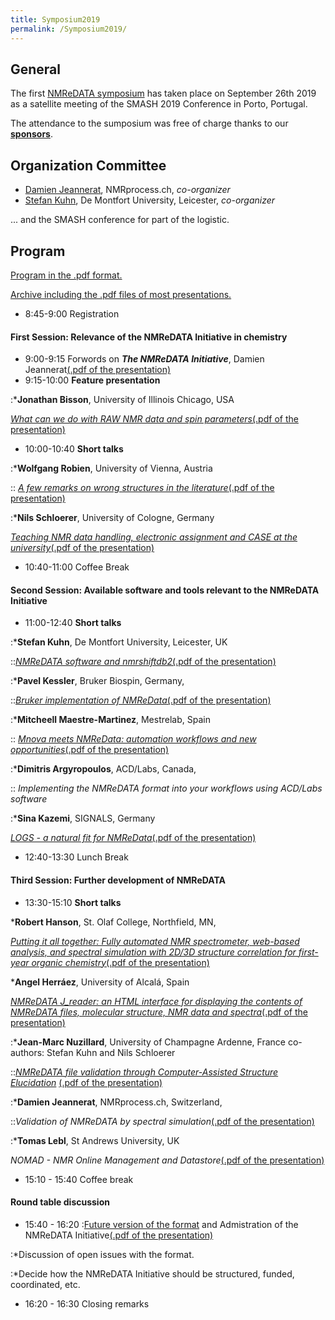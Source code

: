 ```yaml
---
title: Symposium2019
permalink: /Symposium2019/
---
```


General
-------

The first [NMReDATA
symposium](https://www.eventbrite.com/e/nmredata-symposium-tickets-62143090657)
has taken place on September 26th 2019 as a satellite meeting of the
SMASH 2019 Conference in Porto, Portugal.

The attendance to the sumposium was free of charge thanks to our
[**sponsors**](/Sympsium2019sponsors "wikilink").

Organization Committee
----------------------

-   [Damien Jeannerat](https://www.NMRprocess.ch), NMRprocess.ch,
    *co-organizer*
-   [Stefan
    Kuhn](https://www.dmu.ac.uk/about-dmu/academic-staff/technology/stefan-kuhn/stefan-kuhn.aspx),
    De Montfort University, Leicester, *co-organizer*

... and the SMASH conference for part of the logistic.

Program
-------

[Program in the .pdf format.](../extra/Final_program.pdf)

[Archive including the .pdf files of most presentations.](../extra/Presentations.zip "zip file")

-   8:45-9:00 Registration

#### First Session: Relevance of the NMReDATA Initiative in chemistry

-   9:00-9:15 Forwords on ***The NMReDATA Initiative***, Damien
    Jeannerat[(.pdf of the presentation)](../extra/DJ1.pdf "pdf")
-   9:15-10:00 **Feature presentation**

:\***Jonathan Bisson**, University of Illinois Chicago, USA



[*What can we do with RAW NMR data and spin
parameters*](/JB_abstract "wikilink")[(.pdf of the presentation)](../extra/JB.pdf "wikilink")

-   10:00-10:40 **Short talks**

:\***Wolfgang Robien**, University of Vienna, Austria

:: [*A few remarks on wrong structures in the literature*](/WR_abstract "wikilink")[(.pdf of the presentation)](../extra/WR.pdf "wikilink")

:\***Nils Schloerer**, University of Cologne, Germany



[*Teaching NMR data handling, electronic assignment and CASE at the
university*](/NS_abstract "wikilink")[(.pdf of the
presentation)](../extra/NS.pdf "wikilink")

-   10:40-11:00 Coffee Break

#### Second Session: Available software and tools relevant to the NMReDATA Initiative

-   11:00-12:40 **Short talks**

:\***Stefan Kuhn**, De Montfort University, Leicester, UK

::[*NMReDATA software and nmrshiftdb2*](/SK_abstract "wikilink")[(.pdf of the presentation)](../extra/SK.pdf "wikilink")

:\***Pavel Kessler**, Bruker Biospin, Germany,

::[*Bruker implementation of NMReData*](/PK_abstract "wikilink")[(.pdf of the presentation)](../extra/PK.pdf "wikilink")

:\***Mitcheell Maestre-Martinez**, Mestrelab, Spain

:: [*Mnova meets NMReData: automation workflows and new opportunities*](/CC_abstract "wikilink")[(.pdf of the presentation)](../extra/MM.pdf "wikilink")

:\***Dimitris Argyropoulos**, ACD/Labs, Canada,

:: *Implementing the NMReDATA format into your workflows using ACD/Labs software*

:\***Sina Kazemi**, SIGNALS, Germany



[*LOGS - a natural fit for NMReData*](/JL_abstract "wikilink")[(.pdf of the presentation)](../extra/SK2.pdf "wikilink")

-   12:40-13:30 Lunch Break

#### Third Session: Further development of NMReDATA

-   13:30-15:10 **Short talks**

\***Robert Hanson**, St. Olaf College, Northfield, MN,

[*Putting it all together: Fully automated NMR spectrometer, web-based analysis, and spectral simulation with 2D/3D structure correlation for first-year organic chemistry*](/RH_abstract "wikilink")[(.pdf of the presentation)](../extra/RH.pdf "wikilink")

\***Angel Herráez**, University of Alcalá, Spain

 [*NMReDATA J_reader: an HTML interface for displaying the contents of NMReDATA files, molecular structure, NMR data and spectra*](/AH_abstract "wikilink")[(.pdf of the presentation)](../extra/AH.pdf "wikilink")

:\***Jean-Marc Nuzillard**, University of Champagne Ardenne, France co-authors: Stefan Kuhn and Nils Schloerer

::[*NMReDATA file validation through Computer-Assisted Structure Elucidation*](/JMN-abstract "wikilink") [(.pdf of the presentation)](../extra/JMN.pdf "wikilink")

:\***Damien Jeannerat**, NMRprocess.ch, Switzerland,

::*Validation of NMReDATA by spectral simulation*[(.pdf of the presentation)](../extra/DJ2.pdf "wikilink")

:\***Tomas Lebl**, St Andrews University, UK



*NOMAD - NMR Online Management and Datastore*[(.pdf of the presentation)](../extra/TL.pdf "wikilink")

-   15:10 - 15:40 Coffee break

#### Round table discussion

-   15:40 - 16:20 :[Future version of the format](/Future_version "wikilink") and Admistration of the NMReDATA Initiative[(.pdf of the presentation)](../extra/DJ3.pdf "wikilink")

:\*Discussion of open issues with the format.

:\*Decide how the NMReDATA Initiative should be structured, funded,
coordinated, etc.

-   16:20 - 16:30 Closing remarks